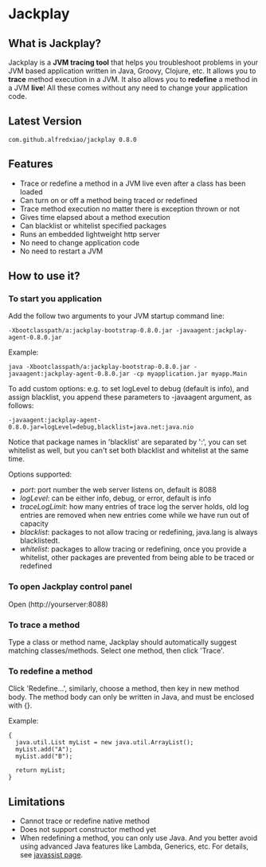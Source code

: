 # Jackplay
## What is Jackplay?
  Jackplay is a **JVM tracing tool** that helps you troubleshoot problems in your JVM based application written in Java, Groovy, Clojure, etc. It allows you to **trace** method execution in a JVM. It also allows you to **redefine** a method in a JVM **live**! All these comes without any need to change your application code.
## Latest Version
  ```com.github.alfredxiao/jackplay 0.8.0```
## Features
 - Trace or redefine a method in a JVM live even after a class has been loaded
 - Can turn on or off a method being traced or redefined
 - Trace method execution no matter there is exception thrown or not
 - Gives time elapsed about a method execution
 - Can blacklist or whitelist specified packages
 - Runs an embedded lightweight http server
 - No need to change application code
 - No need to restart a JVM
## How to use it?
 ### To start you application
  Add the follow two arguments to your JVM startup command line:

  ```
  -Xbootclasspath/a:jackplay-bootstrap-0.8.0.jar -javaagent:jackplay-agent-0.8.0.jar
  ```

  Example:

  ```
  java -Xbootclasspath/a:jackplay-bootstrap-0.8.0.jar -javaagent:jackplay-agent-0.8.0.jar -cp myapplication.jar myapp.Main
  ```

  To add custom options:
  e.g. to set logLevel to debug (default is info), and assign blacklist, you append these parameters to -javaagent argument, as follows:
 
  ```
  -javaagent:jackplay-agent-0.8.0.jar=logLevel=debug,blacklist=java.net:java.nio
  ```

  Notice that package names in 'blacklist' are separated by ':', you can set whitelist as well, but you can't set both blacklist and whitelist at the same time.

  Options supported:
  - *port*: port number the web server listens on, default is 8088
  - *logLevel*: can be either info, debug, or error, default is info
  - *traceLogLimit*: how many entries of trace log the server holds, old log entries are removed when new entries come while we have run out of capacity
  - *blacklist*: packages to not allow tracing or redefining, java.lang is always blacklistedt.
  - *whitelist*: packages to allow tracing or redefining, once you provide a whitelist, other packages are prevented from being able to be traced or redefined 

 ### To open Jackplay control panel
   Open (http://yourserver:8088)
 ### To trace a method
   Type a class or method name, Jackplay should automatically suggest matching classes/methods. Select one method, then click 'Trace'.
 ### To redefine a method
   Click 'Redefine...', similarly, choose a method, then key in new method body. The method body can only be written in Java, and must be enclosed with {}.

   Example:

   ```
   {
     java.util.List myList = new java.util.ArrayList();
     myList.add("A");
     myList.add("B");

     return myList;
   }
   ```
## Limitations
 - Cannot trace or redefine native method
 - Does not support constructor method yet
 - When redefining a method, you can only use Java. And you better avoid using advanced Java features like Lambda, Generics, etc. For details, see [javassist page](https://jboss-javassist.github.io/javassist/tutorial/tutorial2.html#limit).
